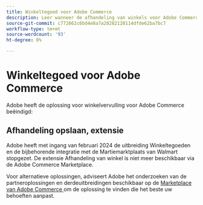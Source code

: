 ```yaml
---
title: Winkeltegoed voor Adobe Commerce
description: Leer wanneer de afhandeling van winkels voor Adobe Commerce-extensies het einde van de levensduur heeft bereikt.
source-git-commit: c772662c6bd4e8a7a28282120114dfde62ba7bc7
workflow-type: tm+mt
source-wordcount: '93'
ht-degree: 0%

---
```



# Winkeltegoed voor Adobe Commerce

Adobe heeft de oplossing voor winkelvervulling voor Adobe Commerce beëindigd:

## Afhandeling opslaan, extensie

Adobe heeft met ingang van februari 2024 de uitbreiding Winkeltegoeden en de bijbehorende integratie met de Martiemarktplaats van Walmart stopgezet. De extensie Afhandeling van winkel is niet meer beschikbaar via de Adobe Commerce Marketplace.

Voor alternatieve oplossingen, adviseert Adobe het onderzoeken van de partneroplossingen en derdeuitbreidingen beschikbaar op de [ Marketplace van Adobe Commerce ](https://commercemarketplace.adobe.com/) om de oplossing te vinden die het beste uw behoeften aanpast.

